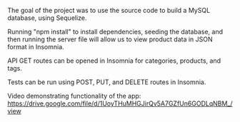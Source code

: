 The goal of the project was to use the source code to build a MySQL database, using Sequelize.

Running "npm install" to install dependencies, seeding the database, and then running the server file will allow us to view product data in JSON format in Insomnia.

API GET routes can be opened in Insomnia for categories, products, and tags.

Tests can be run using POST, PUT, and DELETE routes in Insomnia.


Video demonstrating functionality of the app:
https://drive.google.com/file/d/1UoyTHuMHGJirQv5A7GZfUn6GODLqNBM_/view
